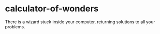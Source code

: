 # calculator-of-wonders
There is a wizard stuck inside your computer, returning solutions to all your problems.
